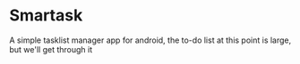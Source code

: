 Smartask
========

A simple tasklist manager app for android, the to-do list at this point is large, but we'll get through it
